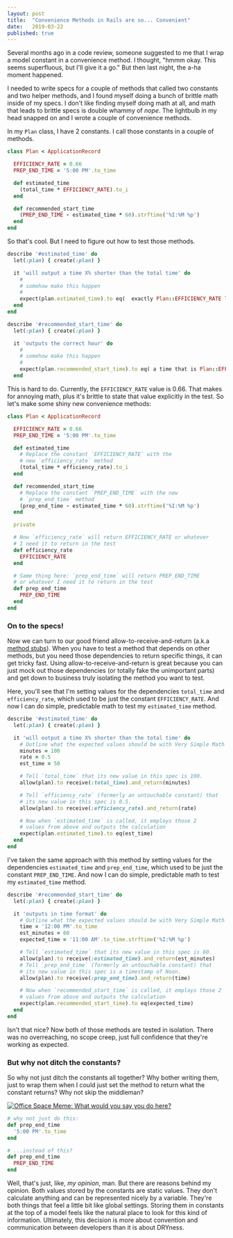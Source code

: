 ```yaml
---
layout: post
title:  "Convenience Methods in Rails are so... Convenient"
date:   2019-03-22
published: true
---
```

Several months ago in a code review, someone suggested to me that I wrap a model constant in a convenience method. I thought, "hmmm okay. This seems superfluous, but I'll give it a go." But then last night, the a-ha moment happened.

I needed to write specs for a couple of methods that called two constants and two helper methods, and I found myself doing a bunch of brittle math inside of my specs. I don't like finding myself doing math at all, and math that leads to brittle specs is double whammy of _nope_. The lightbulb in my head snapped on and I wrote a couple of convenience methods.

In my `Plan` class, I have 2 constants. I call those constants in a couple of methods.

```ruby
class Plan < ApplicationRecord

  EFFICIENCY_RATE = 0.66
  PREP_END_TIME = '5:00 PM'.to_time

  def estimated_time
    (total_time * EFFICIENCY_RATE).to_i
  end

  def recommended_start_time
    (PREP_END_TIME - estimated_time * 60).strftime('%I:%M %p')
  end
end
```

So that's cool. But I need to figure out how to test those methods.
```ruby
describe '#estimated_time' do
  let(:plan) { create(:plan) }

  it 'will output a time X% shorter than the total time' do
    #
    # somehow make this happen
    #
    expect(plan.estimated_time).to eq(  exactly Plan::EFFICIENCY_RATE less than the total time  )
  end
end

describe '#recommended_start_time' do
  let(:plan) { create(:plan) }

  it 'outputs the correct hour' do
    #
    # somehow make this happen
    #
    expect(plan.recommended_start_time).to eq( a time that is Plan::EFFICIENCY_RATE less than Plan::PREP_END_TIME )
  end
```
This is hard to do. Currently, the `EFFICIENCY_RATE` value is 0.66. That makes for annoying math, plus it's brittle to state that value explicitly in the test. So let's make some shiny new convenience methods:

```ruby
class Plan < ApplicationRecord

  EFFICIENCY_RATE = 0.66
  PREP_END_TIME = '5:00 PM'.to_time

  def estimated_time
    # Replace the constant `EFFICIENCY_RATE` with the
    # new `efficiency_rate` method
    (total_time * efficiency_rate).to_i
  end

  def recommended_start_time
    # Replace the constant `PREP_END_TIME` with the new
    # `prep_end_time` method
    (prep_end_time - estimated_time * 60).strftime('%I:%M %p')
  end

  private

  # Now `efficiency_rate` will return EFFICIENCY_RATE or whatever
  # I need it to return in the test
  def efficiency_rate
    EFFICIENCY_RATE
  end

  # Same thing here: `prep_end_time` will return PREP_END_TIME
  # or whatever I need it to return in the test
  def prep_end_time
    PREP_END_TIME
  end
end
```
### On to the specs!
Now we can turn to our good friend allow-to-receive-and-return (a.k.a [method stubs](https://relishapp.com/rspec/rspec-mocks/v/2-14/docs/method-stubs)). When you have to test a method that depends on other methods, but you need those dependencies to return specific things, it can get tricky fast. Using allow-to-receive-and-return is great because you can just mock out those dependencies (or totally fake the unimportant parts) and get down to business truly isolating the method you want to test.

Here, you'll see that I'm setting values for the dependencies `total_time` and `efficiency_rate`, which used to be just the constant `EFFICIENCY_RATE`. And now I can do simple, predictable math to test my `estimated_time` method.

```ruby
describe '#estimated_time' do
  let(:plan) { create(:plan) }

  it 'will output a time X% shorter than the total time' do
    # Outline what the expected values should be with Very Simple Math
    minutes = 100
    rate = 0.5
    est_time = 50

    # Tell `total_time` that its new value in this spec is 100.
    allow(plan).to receive(:total_time).and_return(minutes)

    # Tell `efficiency_rate` (formerly an untouchable constant) that
    # its new value in this spec is 0.5.
    allow(plan).to receive(:efficiency_rate).and_return(rate)

    # Now when `estimated_time` is called, it employs those 2
    # values from above and outputs the calculation
    expect(plan.estimated_time).to eq(est_time)
  end
end
```

I've taken the same approach with this method by setting values for the dependencies `estimated_time` and `prep_end_time`, which used to be just the constant `PREP_END_TIME`. And now I can do simple, predictable math to test my `estimated_time` method.

```ruby
describe '#recommended_start_time' do
  let(:plan) { create(:plan) }

  it 'outputs in time format' do
    # Outline what the expected values should be with Very Simple Math
    time = '12:00 PM'.to_time
    est_minutes = 60
    expected_time = '11:00 AM'.to_time.strftime('%I:%M %p')

    # Tell `estimated_time` that its new value in this spec is 60.
    allow(plan).to receive(:estimated_time).and_return(est_minutes)
    # Tell `prep_end_time` (formerly an untouchable constant) that
    # its new value in this spec is a timestamp of Noon.
    allow(plan).to receive(:prep_end_time).and_return(time)

    # Now when `recommended_start_time` is called, it employs those 2
    # values from above and outputs the calculation
    expect(plan.recommended_start_time).to eq(expected_time)
  end
end
```
Isn't that nice? Now both of those methods are tested in isolation. There was no overreaching, no scope creep, just full confidence that they're working as expected.

### But why not ditch the constants?
So why not just ditch the constants all together? Why bother writing them, just to wrap them when I could just set the method to return what the constant returns? Why not skip the middleman?

<a href="http://www.quickmeme.com/meme/3t9y28"><img src="http://www.quickmeme.com/img/03/034f6e98174583e154f326dce722c110810ea1487b69fa1d0bc7674545f8b21b.jpg" title="Office Space: What would you say you do here?" alt="Office Space Meme: What would you say you do here?" class="post-image"></a>



```ruby
# why not just do this:
def prep_end_time
  '5:00 PM'.to_time
end

# ...instead of this?
def prep_end_time
  PREP_END_TIME
end
```

Well, that's just, like, _my opinion_, man. But there are reasons behind my opinion. Both values stored by the constants are static values. They don't calculate anything and can be represented nicely by a variable. They're both things that feel a little bit like global settings. Storing them in constants at the top of a model feels like the natural place to look for this kind of information. Ultimately, this decision is more about convention and communication between developers than it is about DRYness.
